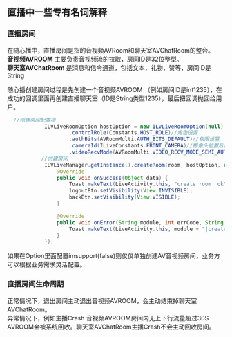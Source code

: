 ## 直播中一些专有名词解释

### 直播房间    
在随心播中，直播房间是指的音视频AVRoom和聊天室AVChatRoom的整合。    
**音视频AVROOM** 主要负责音视频流的拉取，房间ID是32位整型。     
**聊天室AVChatRoom** 是消息和信令通道，包括文本，礼物，赞等，房间ID是String   
 
随心播创建房间过程是先创建一个音视频AVROOM （例如房间ID是int1235），在成功的回调里面再创建直播聊天室（ID是String类型1235），最后把回调抛回给用户。      



```java            
  //创建房间配置项
            ILVLiveRoomOption hostOption = new ILVLiveRoomOption(null)
                    .controlRole(Constants.HOST_ROLE)//角色设置
                    .authBits(AVRoomMulti.AUTH_BITS_DEFAULT)//权限设置
                    .cameraId(ILiveConstants.FRONT_CAMERA)//摄像头前置后置
                    .videoRecvMode(AVRoomMulti.VIDEO_RECV_MODE_SEMI_AUTO_RECV_CAMERA_VIDEO);//是否开始半自动接收
           //创建房间
            ILVLiveManager.getInstance().createRoom(room, hostOption, new ILiveCallBack() {
                @Override
                public void onSuccess(Object data) {
                    Toast.makeText(LiveActivity.this, "create room  ok", Toast.LENGTH_SHORT).show();
                    logoutBtn.setVisibility(View.INVISIBLE);
                    backBtn.setVisibility(View.VISIBLE);
                }

                @Override
                public void onError(String module, int errCode, String errMsg) {
                    Toast.makeText(LiveActivity.this, module + "|create fail " + errMsg + " " + errMsg,   Toast.LENGTH_SHORT).show();
                }
            });
```

如果在Option里面配置imsupport(false)则仅仅单独创建AV音视频房间，业务方可以根据业务需求灵活配置。


### 直播房间生命周期
正常情况下，退出房间主动退出音视频AVROOM，会主动结束掉聊天室AVChatRoom。    
异常情况下，例如主播Crash 音视频AVROOM房间内无上下行流量超过30S AVROOM会被系统回收。聊天室AVChatRoom主播Crash不会主动回收房间。
